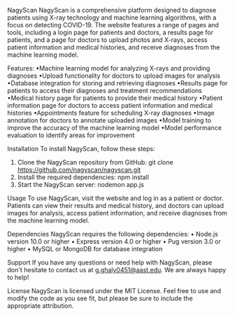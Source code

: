 NagyScan
NagyScan is a comprehensive platform designed to diagnose patients using X-ray technology and machine learning algorithms, 
with a focus on detecting COVID-19. The website features a range of pages and tools, including a login page for patients and doctors, a results page for patients, and a page for doctors to upload photos and X-rays, access patient information and medical histories, and receive diagnoses from the machine learning model.

Features:
•Machine learning model for analyzing X-rays and providing diagnoses
•Upload functionality for doctors to upload images for analysis
•Database integration for storing and retrieving diagnoses
•Results page for patients to access their diagnoses and treatment recommendations
•Medical history page for patients to provide their medical history
•Patient information page for doctors to access patient information and medical histories
•Appointments feature for scheduling X-ray diagnoses
•Image annotation for doctors to annotate uploaded images
•Model training to improve the accuracy of the machine learning model
•Model performance evaluation to identify areas for improvement

Installation
To install NagyScan, follow these steps:
1.	Clone the NagyScan repository from GitHub: git clone https://github.com/nagyscan/nagyscan.git
2.	Install the required dependencies: npm install
3.	Start the NagyScan server: nodemon app.js

Usage
To use NagyScan, visit the website and log in as a patient or doctor. Patients can view their results and medical history, and doctors can upload images for analysis, access patient information, and receive diagnoses from the machine learning model.

Dependencies
NagyScan requires the following dependencies:
•	Node.js version 10.0 or higher
•	Express version 4.0 or higher
•	Pug version 3.0 or higher
•	MySQL or MongoDB for database integration

Support
If you have any questions or need help with NagyScan, please don't hesitate to contact us at g.ghaly0451@aast.edu. We are always happy to help!

License
NagyScan is licensed under the MIT License. Feel free to use and modify the code as you see fit, but please be sure to include the appropriate attribution.








